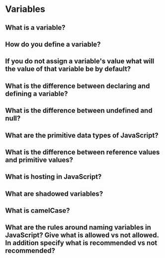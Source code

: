 # Variables

## What is a variable?

## How do you define a variable?

## If you do not assign a variable's value what will the value of that variable be by default?

## What is the difference between declaring and defining a variable?

## What is the difference between undefined and null?

## What are the primitive data types of JavaScript?

## What is the difference between reference values and primitive values?

## What is hosting in JavaScript?

## What are shadowed variables?

## What is camelCase?

## What are the rules around naming variables in JavaScript? Give what is allowed vs not allowed. In addition specify what is recommended vs not recommended?

